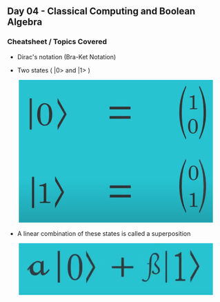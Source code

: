 ## Day 04 - Classical Computing and Boolean Algebra

### Cheatsheet / Topics Covered

- Dirac's notation (Bra-Ket Notation)

- Two states ( |0> and |1> ) 
<div align="center">
  <img src="images/diracs_notation.png" alt="diracs_notation" width="450"/>
</div>

- A linear combination of these states is called a superposition

<div align="center">
  <img src="images/superposition.png" alt="superposition" width="450"/>
</div>


